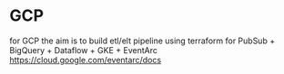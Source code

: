 # GCP

for GCP the aim is to build etl/elt pipeline using terraform for PubSub + BigQuery + Dataflow + GKE + EventArc
https://cloud.google.com/eventarc/docs